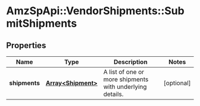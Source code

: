 # AmzSpApi::VendorShipments::SubmitShipments

## Properties
Name | Type | Description | Notes
------------ | ------------- | ------------- | -------------
**shipments** | [**Array&lt;Shipment&gt;**](Shipment.md) | A list of one or more shipments with underlying details. | [optional] 

